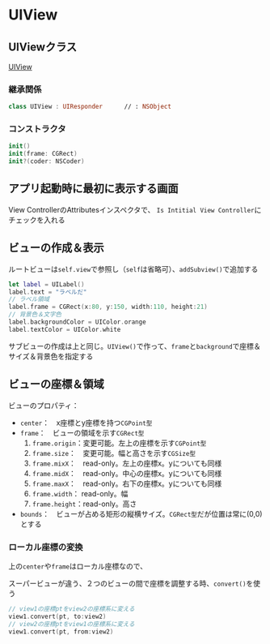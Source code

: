 # UIView

## UIViewクラス

[UIView](https://developer.apple.com/documentation/uikit/UIView)

### 継承関係

```swift
class UIView : UIResponder      // : NSObject
```

### コンストラクタ

```swift
init()
init(frame: CGRect)
init?(coder: NSCoder)
```

## アプリ起動時に最初に表示する画面

View ControllerのAttributesインスペクタで、
`Is Intitial View Controller`にチェックを入れる

## ビューの作成＆表示

ルートビューは`self.view`で参照し（`self`は省略可）、`addSubview()`で追加する

```swift
let label = UILabel()
label.text = "ラベルだ"
// ラベル領域
label.frame = CGRect(x:80, y:150, width:110, height:21)
// 背景色＆文字色
label.backgroundColor = UIColor.orange
label.textColor = UIColor.white

```

サブビューの作成は上と同じ。`UIView()`で作って、`frame`と`background`で座標＆サイズ＆背景色を指定する

## ビューの座標＆領域

ビューのプロパティ：

* `center`：　x座標とy座標を持つ`CGPoint型`
* `frame`：　ビューの領域を示す`CGRect型`
  1. `frame.origin`：変更可能。左上の座標を示す`CGPoint型`
  2. `frame.size`：　変更可能。幅と高さを示す`CGSize型`
  3. `frame.mixX`：　read-only。左上の座標x。yについても同様
  4. `frame.midX`：　read-only。中心の座標x。yについても同様
  5. `frame.maxX`：　read-only。右下の座標x。yについても同様
  6. `frame.width`：  read-only。幅
  7. `frame.height`：read-only。高さ
* `bounds`：　ビューが占める矩形の縦横サイズ。`CGRect型`だが位置は常に(0,0)とする

### ローカル座標の変換

上の`center`や`frame`はローカル座標なので、

スーパービューが違う、２つのビューの間で座標を調整する時、`convert()`を使う

```swift
// view1の座標ptをview2の座標系に変える
view1.convert(pt, to:view2)
// view2の座標ptをview1の座標系に変える
view1.convert(pt, from:view2)
```

